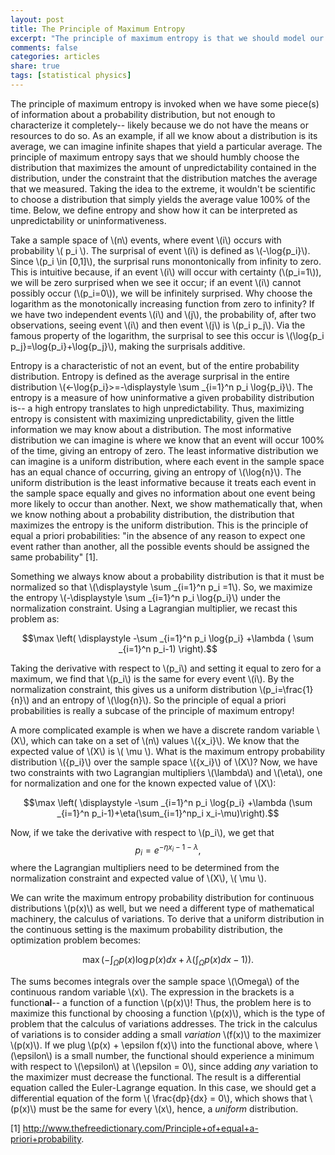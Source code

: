 ```yaml
---
layout: post
title: The Principle of Maximum Entropy
excerpt: "The principle of maximum entropy is that we should model our process with the probability distribution that contains the most amount of unpredictability. This is under the constraints of the distribution satisfying the information that we do know about our process, of course."
comments: false
categories: articles
share: true
tags: [statistical physics]
---
```


The principle of maximum entropy is invoked when we have some piece(s) of information about a probability distribution, but not enough to characterize it completely-- likely because we do not have the means or resources to do so. As an example, if all we know about a distribution is its average, we can imagine infinite shapes that yield a particular average. The principle of maximum entropy says that we should humbly choose the distribution that maximizes the amount of unpredictability contained in the distribution, under the constraint that the distribution matches the average that we measured. Taking the idea to the extreme, it wouldn't be scientific to choose a distribution that simply yields the average value 100% of the time. Below, we define entropy and show how it can be interpreted as unpredictability or uninformativeness.

Take a sample space of \\(n\\) events, where event \\(i\\) occurs with probability \\( p_i \\). The surprisal of event \\(i\\) is defined as \\(-\log{p_i}\\). Since \\(p_i \in [0,1]\\), the surprisal runs monontonically from infinity to zero. This is intuitive because, if an event \\(i\\) will occur with certainty (\\(p_i=1\\)), we will be zero surprised when we see it occur; if an event \\(i\\) cannot possibly occur (\\(p_i=0\\)), we will be infinitely surprised. Why choose the logarithm as the monotonically increasing function from zero to infinity? If we have two independent events \\(i\\) and \\(j\\), the probability of, after two observations, seeing event \\(i\\) and then event \\(j\\) is \\(p_i p_j\\). Via the famous property of the logarithm, the surprisal to see this occur is \\(\log{p_i p_j}=\log{p_i}+\log{p_j}\\), making the surprisals additive.

Entropy is a characteristic of not an event, but of the entire probability distribution. Entropy is defined as the average surprisal in the entire distribution \\(<-\log{p_i}>=-\displaystyle \sum _{i=1}^n p_i \log{p_i}\\). The entropy is a measure of how uninformative a given probability distribution is-- a high entropy translates to high unpredictability. Thus, maximizing entropy is consistent with maximizing unpredictability, given the little information we may know about a distribution. The most informative distribution we can imagine is where we know that an event will occur 100% of the time, giving an entropy of zero. The least informative distribution we can imagine is a uniform distribution, where each event in the sample space has an equal chance of occurring, giving an entropy of \\(\log{n}\\). The uniform distribution is the least informative because it treats each event in the sample space equally and gives no information about one event being more likely to occur than another. Next, we show mathematically that, when we know nothing about a probability distribution, the distribution that maximizes the entropy is the uniform distribution. This is the principle of equal a priori probabilities: "in the absence of any reason to expect one event rather than another, all the possible events should be assigned the same probability" [1].

Something we always know about a probability distribution is that it must be normalized so that \\(\displaystyle \sum _{i=1}^n p_i =1\\). So, we maximize the entropy \\(-\displaystyle \sum _{i=1}^n p_i \log{p_i}\\) under the normalization constraint. Using a Lagrangian multiplier, we recast this problem as:

$$\max \left( \displaystyle -\sum _{i=1}^n p_i \log{p_i} +\lambda ( \sum _{i=1}^n p_i-1) \right).$$

Taking the derivative with respect to \\(p_i\\) and setting it equal to zero for a maximum, we find that \\(p_i\\) is the same for every event \\(i\\). By the normalization constraint, this gives us a uniform distribution \\(p_i=\frac{1}{n}\\) and an entropy of \\(\log{n}\\). So the principle of equal a priori probabilities is really a subcase of the principle of maximum entropy!

A more complicated example is when we have a discrete random variable \\(X\\), which can take on a set of \\(n\\) values \\(\{x_i\}\\). We know that the expected value of \\(X\\) is \\( \mu \\). What is the maximum entropy probability distribution \\(\{p_i\}\\) over the sample space \\(\{x_i\}\\) of \\(X\\)? Now, we have two constraints with two Lagrangian multipliers \\(\lambda\\) and \\(\eta\\), one for normalization and one for the known expected value of \\(X\\):

$$\max \left( \displaystyle -\sum _{i=1}^n p_i \log{p_i} +\lambda (\sum _{i=1}^n p_i-1)+\eta(\sum_{i=1}^np_i x_i-\mu)\right).$$

Now, if we take the derivative with respect to \\(p_i\\), we get that $$p_i=e^{-\eta x_i-1-\lambda},$$where the Lagrangian multipliers need to be determined from the normalization constraint and expected value of \\(X\\), \\( \mu \\).

We can write the maximum entropy probability distribution for continuous distributions \\(p(x)\\) as well, but we need a different type of mathematical machinery, the calculus of variations. To derive that a uniform distribution in the continuous setting is the maximum probability distribution, the optimization problem becomes:

$$\max \left( -\int_\Omega p(x) \log{p(x)} dx +\lambda ( \int_\Omega p(x)dx-1)\right).$$

The sums becomes integrals over the sample space \\(\Omega\\) of the continuous random variable \\(x\\). The expression in the brackets is a function**al**-- a function of a function \\(p(x)\\)! Thus, the problem here is to maximize this functional by choosing a function \\(p(x)\\), which is the type of problem that the calculus of variations addresses. The trick in the calculus of variations is to consider adding a small _variation_ \\(f(x)\\) to the maximizer \\(p(x)\\). If we plug \\(p(x) + \epsilon f(x)\\) into the functional above, where \\(\epsilon\\) is a small number, the functional should experience a minimum with respect to \\(\epsilon\\) at \\(\epsilon = 0\\), since adding _any_ variation to the maximizer must decrease the functional. The result is a differential equation called the Euler-Lagrange equation. In this case, we should get a differential equation of the form \\( \frac{dp}{dx} = 0\\), which shows that \\(p(x)\\) must be the same for every \\(x\\), hence, a _uniform_ distribution.

[1] http://www.thefreedictionary.com/Principle+of+equal+a-priori+probability.
